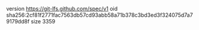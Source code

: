 version https://git-lfs.github.com/spec/v1
oid sha256:2cf81f2771fac7563db57cd93abb58a71b378c3bd3ed3f324075d7a79179dd8f
size 3359
